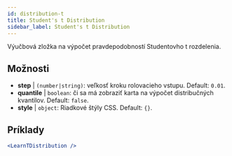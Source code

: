 ```yaml
---
id: distribution-t
title: Student's t Distribution
sidebar_label: Student's t Distribution
---
```


Výučbová zložka na výpočet pravdepodobností Studentovho t rozdelenia.

## Možnosti

* __step__ | `(number|string)`: veľkosť kroku rolovacieho vstupu. Default: `0.01`.
* __quantile__ | `boolean`: či sa má zobraziť karta na výpočet distribučných kvantilov. Default: `false`.
* __style__ | `object`: Riadkové štýly CSS. Default: `{}`.


## Príklady

```jsx live
<LearnTDistribution />
```

